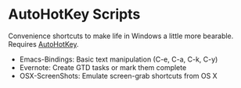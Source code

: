AutoHotKey Scripts
==================

Convenience shortcuts to make life in Windows a little more bearable.  Requires [AutoHotKey](http://www.autohotkey.com/).

* Emacs-Bindings: Basic text manipulation (C-e, C-a, C-k, C-y)
* Evernote: Create GTD tasks or mark them complete
* OSX-ScreenShots: Emulate screen-grab shortcuts from OS X
